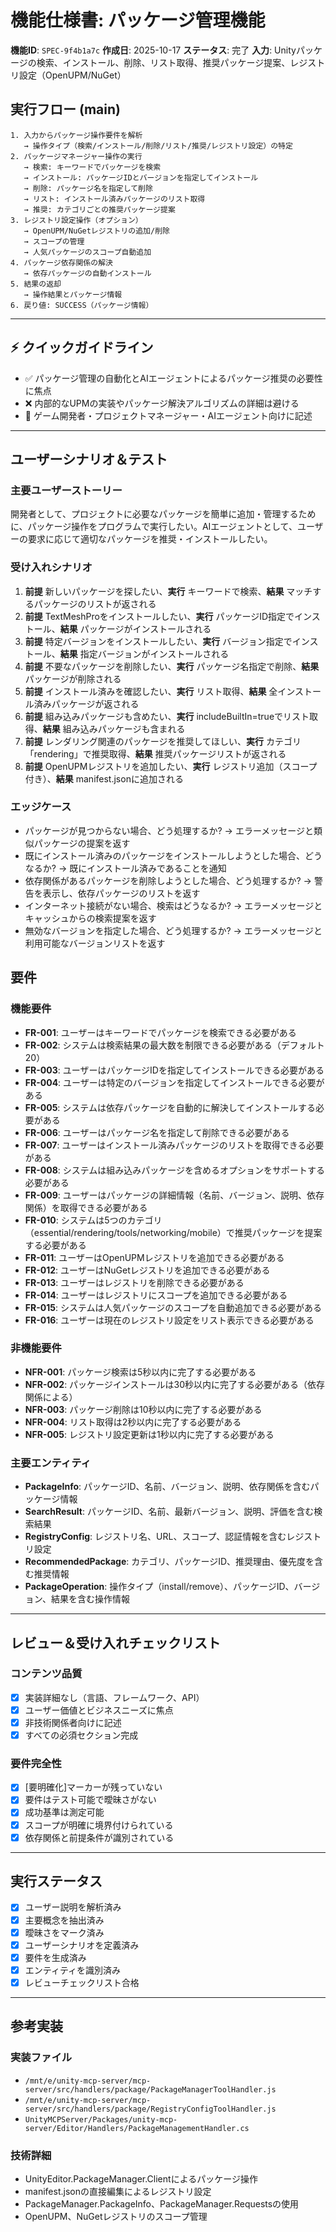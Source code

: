 # 機能仕様書: パッケージ管理機能

**機能ID**: `SPEC-9f4b1a7c`
**作成日**: 2025-10-17
**ステータス**: 完了
**入力**: Unityパッケージの検索、インストール、削除、リスト取得、推奨パッケージ提案、レジストリ設定（OpenUPM/NuGet）

## 実行フロー (main)
```
1. 入力からパッケージ操作要件を解析
   → 操作タイプ（検索/インストール/削除/リスト/推奨/レジストリ設定）の特定
2. パッケージマネージャー操作の実行
   → 検索: キーワードでパッケージを検索
   → インストール: パッケージIDとバージョンを指定してインストール
   → 削除: パッケージ名を指定して削除
   → リスト: インストール済みパッケージのリスト取得
   → 推奨: カテゴリごとの推奨パッケージ提案
3. レジストリ設定操作（オプション）
   → OpenUPM/NuGetレジストリの追加/削除
   → スコープの管理
   → 人気パッケージのスコープ自動追加
4. パッケージ依存関係の解決
   → 依存パッケージの自動インストール
5. 結果の返却
   → 操作結果とパッケージ情報
6. 戻り値: SUCCESS（パッケージ情報）
```

---

## ⚡ クイックガイドライン
- ✅ パッケージ管理の自動化とAIエージェントによるパッケージ推奨の必要性に焦点
- ❌ 内部的なUPMの実装やパッケージ解決アルゴリズムの詳細は避ける
- 👥 ゲーム開発者・プロジェクトマネージャー・AIエージェント向けに記述

---

## ユーザーシナリオ＆テスト

### 主要ユーザーストーリー
開発者として、プロジェクトに必要なパッケージを簡単に追加・管理するために、パッケージ操作をプログラムで実行したい。AIエージェントとして、ユーザーの要求に応じて適切なパッケージを推奨・インストールしたい。

### 受け入れシナリオ
1. **前提** 新しいパッケージを探したい、**実行** キーワードで検索、**結果** マッチするパッケージのリストが返される
2. **前提** TextMeshProをインストールしたい、**実行** パッケージID指定でインストール、**結果** パッケージがインストールされる
3. **前提** 特定バージョンをインストールしたい、**実行** バージョン指定でインストール、**結果** 指定バージョンがインストールされる
4. **前提** 不要なパッケージを削除したい、**実行** パッケージ名指定で削除、**結果** パッケージが削除される
5. **前提** インストール済みを確認したい、**実行** リスト取得、**結果** 全インストール済みパッケージが返される
6. **前提** 組み込みパッケージも含めたい、**実行** includeBuiltIn=trueでリスト取得、**結果** 組み込みパッケージも含まれる
7. **前提** レンダリング関連のパッケージを推奨してほしい、**実行** カテゴリ「rendering」で推奨取得、**結果** 推奨パッケージリストが返される
8. **前提** OpenUPMレジストリを追加したい、**実行** レジストリ追加（スコープ付き）、**結果** manifest.jsonに追加される

### エッジケース
- パッケージが見つからない場合、どう処理するか? → エラーメッセージと類似パッケージの提案を返す
- 既にインストール済みのパッケージをインストールしようとした場合、どうなるか? → 既にインストール済みであることを通知
- 依存関係があるパッケージを削除しようとした場合、どう処理するか? → 警告を表示し、依存パッケージのリストを返す
- インターネット接続がない場合、検索はどうなるか? → エラーメッセージとキャッシュからの検索提案を返す
- 無効なバージョンを指定した場合、どう処理するか? → エラーメッセージと利用可能なバージョンリストを返す

## 要件

### 機能要件
- **FR-001**: ユーザーはキーワードでパッケージを検索できる必要がある
- **FR-002**: システムは検索結果の最大数を制限できる必要がある（デフォルト20）
- **FR-003**: ユーザーはパッケージIDを指定してインストールできる必要がある
- **FR-004**: ユーザーは特定のバージョンを指定してインストールできる必要がある
- **FR-005**: システムは依存パッケージを自動的に解決してインストールする必要がある
- **FR-006**: ユーザーはパッケージ名を指定して削除できる必要がある
- **FR-007**: ユーザーはインストール済みパッケージのリストを取得できる必要がある
- **FR-008**: システムは組み込みパッケージを含めるオプションをサポートする必要がある
- **FR-009**: ユーザーはパッケージの詳細情報（名前、バージョン、説明、依存関係）を取得できる必要がある
- **FR-010**: システムは5つのカテゴリ（essential/rendering/tools/networking/mobile）で推奨パッケージを提案する必要がある
- **FR-011**: ユーザーはOpenUPMレジストリを追加できる必要がある
- **FR-012**: ユーザーはNuGetレジストリを追加できる必要がある
- **FR-013**: ユーザーはレジストリを削除できる必要がある
- **FR-014**: ユーザーはレジストリにスコープを追加できる必要がある
- **FR-015**: システムは人気パッケージのスコープを自動追加できる必要がある
- **FR-016**: ユーザーは現在のレジストリ設定をリスト表示できる必要がある

### 非機能要件
- **NFR-001**: パッケージ検索は5秒以内に完了する必要がある
- **NFR-002**: パッケージインストールは30秒以内に完了する必要がある（依存関係による）
- **NFR-003**: パッケージ削除は10秒以内に完了する必要がある
- **NFR-004**: リスト取得は2秒以内に完了する必要がある
- **NFR-005**: レジストリ設定更新は1秒以内に完了する必要がある

### 主要エンティティ
- **PackageInfo**: パッケージID、名前、バージョン、説明、依存関係を含むパッケージ情報
- **SearchResult**: パッケージID、名前、最新バージョン、説明、評価を含む検索結果
- **RegistryConfig**: レジストリ名、URL、スコープ、認証情報を含むレジストリ設定
- **RecommendedPackage**: カテゴリ、パッケージID、推奨理由、優先度を含む推奨情報
- **PackageOperation**: 操作タイプ（install/remove）、パッケージID、バージョン、結果を含む操作情報

---

## レビュー＆受け入れチェックリスト

### コンテンツ品質
- [x] 実装詳細なし（言語、フレームワーク、API）
- [x] ユーザー価値とビジネスニーズに焦点
- [x] 非技術関係者向けに記述
- [x] すべての必須セクション完成

### 要件完全性
- [x] [要明確化]マーカーが残っていない
- [x] 要件はテスト可能で曖昧さがない
- [x] 成功基準は測定可能
- [x] スコープが明確に境界付けられている
- [x] 依存関係と前提条件が識別されている

---

## 実行ステータス

- [x] ユーザー説明を解析済み
- [x] 主要概念を抽出済み
- [x] 曖昧さをマーク済み
- [x] ユーザーシナリオを定義済み
- [x] 要件を生成済み
- [x] エンティティを識別済み
- [x] レビューチェックリスト合格

---

## 参考実装

### 実装ファイル
- `/mnt/e/unity-mcp-server/mcp-server/src/handlers/package/PackageManagerToolHandler.js`
- `/mnt/e/unity-mcp-server/mcp-server/src/handlers/package/RegistryConfigToolHandler.js`
- `UnityMCPServer/Packages/unity-mcp-server/Editor/Handlers/PackageManagementHandler.cs`

### 技術詳細
- UnityEditor.PackageManager.Clientによるパッケージ操作
- manifest.jsonの直接編集によるレジストリ設定
- PackageManager.PackageInfo、PackageManager.Requestsの使用
- OpenUPM、NuGetレジストリのスコープ管理
